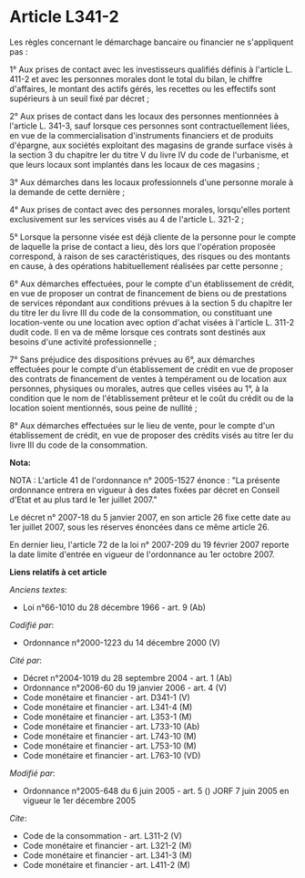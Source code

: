 # Article L341-2

Les règles concernant le démarchage bancaire ou financier ne s'appliquent pas :

1° Aux prises de contact avec les investisseurs qualifiés définis à l'article L. 411-2 et avec les personnes morales dont le
total du bilan, le chiffre d'affaires, le montant des actifs gérés, les recettes ou les effectifs sont supérieurs à un seuil
fixé par décret ;

2° Aux prises de contact dans les locaux des personnes mentionnées à l'article L. 341-3, sauf lorsque ces personnes sont
contractuellement liées, en vue de la commercialisation d'instruments financiers et de produits d'épargne, aux sociétés
exploitant des magasins de grande surface visés à la section 3 du chapitre Ier du titre V du livre IV du code de l'urbanisme,
et que leurs locaux sont implantés dans les locaux de ces magasins ;

3° Aux démarches dans les locaux professionnels d'une personne morale à la demande de cette dernière ;

4° Aux prises de contact avec des personnes morales, lorsqu'elles portent exclusivement sur les services visés au 4 de
l'article L. 321-2 ;

5° Lorsque la personne visée est déjà cliente de la personne pour le compte de laquelle la prise de contact a lieu, dès lors
que l'opération proposée correspond, à raison de ses caractéristiques, des risques ou des montants en cause, à des opérations
habituellement réalisées par cette personne ;

6° Aux démarches effectuées, pour le compte d'un établissement de crédit, en vue de proposer un contrat de financement de
biens ou de prestations de services répondant aux conditions prévues à la section 5 du chapitre Ier du titre Ier du livre III
du code de la consommation, ou constituant une location-vente ou une location avec option d'achat visées à l'article L. 311-2
dudit code. Il en va de même lorsque ces contrats sont destinés aux besoins d'une activité professionnelle ;

7° Sans préjudice des dispositions prévues au 6°, aux démarches effectuées pour le compte d'un établissement de crédit en vue
de proposer des contrats de financement de ventes à tempérament ou de location aux personnes, physiques ou morales, autres
que celles visées au 1°, à la condition que le nom de l'établissement prêteur et le coût du crédit ou de la location soient
mentionnés, sous peine de nullité ;

8° Aux démarches effectuées sur le lieu de vente, pour le compte d'un établissement de crédit, en vue de proposer des crédits
visés au titre Ier du livre III du code de la consommation.

**Nota:**

NOTA : L'article 41 de l'ordonnance n° 2005-1527 énonce : "La présente ordonnance entrera en vigueur à des dates fixées par
décret en Conseil d'Etat et au plus tard le 1er juillet 2007."

Le décret n° 2007-18 du 5 janvier 2007, en son article 26 fixe cette date au 1er juillet 2007, sous les réserves énoncées
dans ce même article 26.

En dernier lieu, l'article 72 de la loi n° 2007-209 du 19 février 2007 reporte la date limite d'entrée en vigueur de
l'ordonnance au 1er octobre 2007.

**Liens relatifs à cet article**

_Anciens textes_:

  - Loi n°66-1010 du 28 décembre 1966 - art. 9 (Ab)

_Codifié par_:

  - Ordonnance n°2000-1223 du 14 décembre 2000 (V)

_Cité par_:

  - Décret n°2004-1019 du 28 septembre 2004 - art. 1 (Ab)
  - Ordonnance n°2006-60 du 19 janvier 2006 - art. 4 (V)
  - Code monétaire et financier - art. D341-1 (V)
  - Code monétaire et financier - art. L341-4 (M)
  - Code monétaire et financier - art. L353-1 (M)
  - Code monétaire et financier - art. L733-10 (Ab)
  - Code monétaire et financier - art. L743-10 (M)
  - Code monétaire et financier - art. L753-10 (M)
  - Code monétaire et financier - art. L763-10 (VD)

_Modifié par_:

  - Ordonnance n°2005-648 du 6 juin 2005 - art. 5 () JORF 7 juin 2005 en vigueur le 1er décembre 2005

_Cite_:

  - Code de la consommation - art. L311-2 (V)
  - Code monétaire et financier - art. L321-2 (M)
  - Code monétaire et financier - art. L341-3 (M)
  - Code monétaire et financier - art. L411-2 (M)
